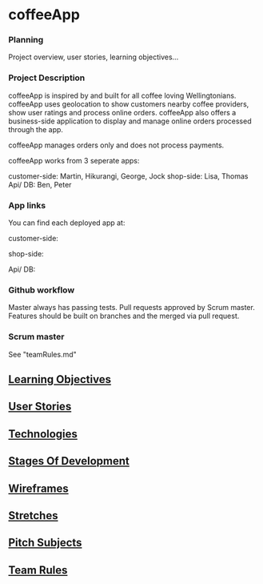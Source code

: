 # coffeeApp

### Planning

Project overview, user stories, learning objectives...

### Project Description

coffeeApp is inspired by and built for all coffee loving Wellingtonians. coffeeApp uses geolocation to show customers nearby coffee providers, show user ratings and process online orders. coffeeApp also offers a business-side application to display and manage online orders processed through the app.

coffeeApp manages orders only and does not process payments.

coffeeApp works from 3 seperate apps:

customer-side: Martin, Hikurangi, George, Jock
shop-side: Lisa, Thomas
Api/ DB: Ben, Peter

### App links

You can find each deployed app at:

customer-side: 

shop-side:

Api/ DB:


### Github workflow

Master always has passing tests.
Pull requests approved by Scrum master.
Features should be built on branches and the merged via pull request.

### Scrum master
See "teamRules.md"

[Learning Objectives](learningObjectives.md)
---------------------

[User Stories](userStories.md)
------------  

[Technologies](technologies.md)
---------------------

[Stages Of Development](stagesOfDevelopment.md)
---------------------

[Wireframes](wireframes.md)
------------

[Stretches](stretches.md)
-----------

[Pitch Subjects](pitchSubjects.md)
----------------

[Team Rules](teamRules.md)
------------

